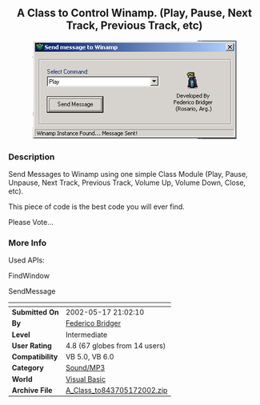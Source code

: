﻿<div align="center">

## A Class to Control Winamp\.  \(Play, Pause, Next Track, Previous Track, etc\)

<img src="PIC2002517204208331.gif">
</div>

### Description

Send Messages to Winamp using one simple Class Module (Play, Pause, Unpause, Next Track, Previous Track, Volume Up, Volume Down, Close, etc).

This piece of code is the best code you will ever find.

Please Vote...
 
### More Info
 
Used APIs:

FindWindow

SendMessage


<span>             |<span>
---                |---
**Submitted On**   |2002-05-17 21:02:10
**By**             |[Federico Bridger](https://github.com/Planet-Source-Code/PSCIndex/blob/master/ByAuthor/federico-bridger.md)
**Level**          |Intermediate
**User Rating**    |4.8 (67 globes from 14 users)
**Compatibility**  |VB 5\.0, VB 6\.0
**Category**       |[Sound/MP3](https://github.com/Planet-Source-Code/PSCIndex/blob/master/ByCategory/sound-mp3__1-45.md)
**World**          |[Visual Basic](https://github.com/Planet-Source-Code/PSCIndex/blob/master/ByWorld/visual-basic.md)
**Archive File**   |[A\_Class\_to843705172002\.zip](https://github.com/Planet-Source-Code/federico-bridger-a-class-to-control-winamp-play-pause-next-track-previous-track-etc__1-34820/archive/master.zip)








